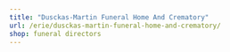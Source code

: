 ```yaml
---
title: "Dusckas-Martin Funeral Home And Crematory"
url: /erie/dusckas-martin-funeral-home-and-crematory/
shop: funeral directors
---
```

